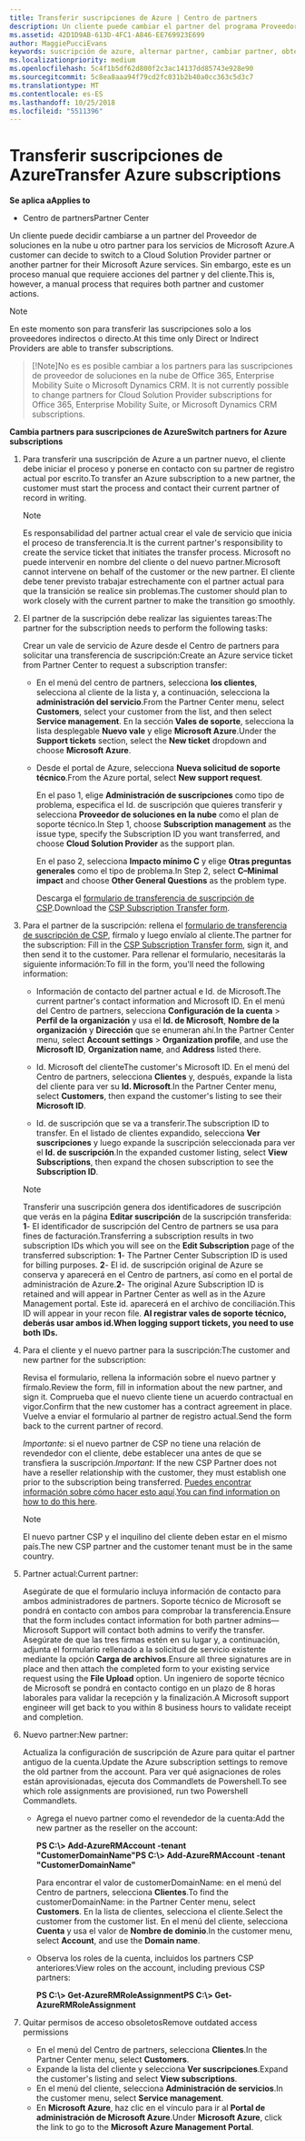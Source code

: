 ```yaml
---
title: Transferir suscripciones de Azure | Centro de partners
description: Un cliente puede cambiar el partner del programa Proveedor de soluciones en la nube que se usará para los servicios de Microsoft Azure. Sin embargo, este es un proceso manual que requiere acciones de partners y clientes.
ms.assetid: 42D1D9AB-613D-4FC1-A846-EE769923E699
author: MaggiePucciEvans
keywords: suscripción de azure, alternar partner, cambiar partner, obtener nuevo partner, otro partner
ms.localizationpriority: medium
ms.openlocfilehash: 5c4f1b5df62d800f2c3ac14137dd85743e928e90
ms.sourcegitcommit: 5c8ea8aaa94f79cd2fc031b2b40a0cc363c5d3c7
ms.translationtype: MT
ms.contentlocale: es-ES
ms.lasthandoff: 10/25/2018
ms.locfileid: "5511396"
---
```

# <a name="transfer-azure-subscriptions"></a><span data-ttu-id="7b31d-105">Transferir suscripciones de Azure</span><span class="sxs-lookup"><span data-stu-id="7b31d-105">Transfer Azure subscriptions</span></span> 

**<span data-ttu-id="7b31d-106">Se aplica a</span><span class="sxs-lookup"><span data-stu-id="7b31d-106">Applies to</span></span>**

-  <span data-ttu-id="7b31d-107">Centro de partners</span><span class="sxs-lookup"><span data-stu-id="7b31d-107">Partner Center</span></span>

<span data-ttu-id="7b31d-108">Un cliente puede decidir cambiarse a un partner del Proveedor de soluciones en la nube u otro partner para los servicios de Microsoft Azure.</span><span class="sxs-lookup"><span data-stu-id="7b31d-108">A customer can decide to switch to a Cloud Solution Provider partner or another partner for their Microsoft Azure services.</span></span> <span data-ttu-id="7b31d-109">Sin embargo, este es un proceso manual que requiere acciones del partner y del cliente.</span><span class="sxs-lookup"><span data-stu-id="7b31d-109">This is, however, a manual process that requires both partner and customer actions.</span></span>

>[!Note]  
><span data-ttu-id="7b31d-110">En este momento son para transferir las suscripciones solo a los proveedores indirectos o directo.</span><span class="sxs-lookup"><span data-stu-id="7b31d-110">At this time only Direct or Indirect Providers are able to transfer subscriptions.</span></span>

>[!Note]<span data-ttu-id="7b31d-111">No es es posible cambiar a los partners para las suscripciones de proveedor de soluciones en la nube de Office 365, Enterprise Mobility Suite o Microsoft Dynamics CRM.</span><span class="sxs-lookup"><span data-stu-id="7b31d-111"> It is not currently possible to change partners for Cloud Solution Provider subscriptions for Office 365, Enterprise Mobility Suite, or Microsoft Dynamics CRM subscriptions.</span></span>



**<span data-ttu-id="7b31d-112">Cambia partners para suscripciones de Azure</span><span class="sxs-lookup"><span data-stu-id="7b31d-112">Switch partners for Azure subscriptions</span></span>**

1.  <span data-ttu-id="7b31d-113">Para transferir una suscripción de Azure a un partner nuevo, el cliente debe iniciar el proceso y ponerse en contacto con su partner de registro actual por escrito.</span><span class="sxs-lookup"><span data-stu-id="7b31d-113">To transfer an Azure subscription to a new partner, the customer must start the process and contact their current partner of record in writing.</span></span> 

    >[!Note]
    ><span data-ttu-id="7b31d-114">Es responsabilidad del partner actual crear el vale de servicio que inicia el proceso de transferencia.</span><span class="sxs-lookup"><span data-stu-id="7b31d-114">It is the current partner's responsibility to create the service ticket that initiates the transfer process.</span></span> <span data-ttu-id="7b31d-115">Microsoft no puede intervenir en nombre del cliente o del nuevo partner.</span><span class="sxs-lookup"><span data-stu-id="7b31d-115">Microsoft cannot intervene on behalf of the customer or the new partner.</span></span> <span data-ttu-id="7b31d-116">El cliente debe tener previsto trabajar estrechamente con el partner actual para que la transición se realice sin problemas.</span><span class="sxs-lookup"><span data-stu-id="7b31d-116">The customer should plan to work closely with the current partner to make the transition go smoothly.</span></span>

2.  <span data-ttu-id="7b31d-117">El partner de la suscripción debe realizar las siguientes tareas:</span><span class="sxs-lookup"><span data-stu-id="7b31d-117">The partner for the subscription needs to perform the following tasks:</span></span>

    <span data-ttu-id="7b31d-118">Crear un vale de servicio de Azure desde el Centro de partners para solicitar una transferencia de suscripción:</span><span class="sxs-lookup"><span data-stu-id="7b31d-118">Create an Azure service ticket from Partner Center to request a subscription transfer:</span></span>

    -   <span data-ttu-id="7b31d-119">En el menú del centro de partners, selecciona **los clientes**, selecciona al cliente de la lista y, a continuación, selecciona la **administración del servicio**.</span><span class="sxs-lookup"><span data-stu-id="7b31d-119">From the Partner Center menu, select **Customers**, select your customer from the list, and then select **Service management**.</span></span> <span data-ttu-id="7b31d-120">En la sección **Vales de soporte**, selecciona la lista desplegable **Nuevo vale** y elige **Microsoft Azure**.</span><span class="sxs-lookup"><span data-stu-id="7b31d-120">Under the **Support tickets** section, select the **New ticket** dropdown and choose **Microsoft Azure**.</span></span>

    -   <span data-ttu-id="7b31d-121">Desde el portal de Azure, selecciona **Nueva solicitud de soporte técnico**.</span><span class="sxs-lookup"><span data-stu-id="7b31d-121">From the Azure portal, select **New support request**.</span></span>

        <span data-ttu-id="7b31d-122">En el paso 1, elige **Administración de suscripciones** como tipo de problema, especifica el Id. de suscripción que quieres transferir y selecciona **Proveedor de soluciones en la nube** como el plan de soporte técnico.</span><span class="sxs-lookup"><span data-stu-id="7b31d-122">In Step 1, choose **Subscription management** as the issue type, specify the Subscription ID you want transferred, and choose **Cloud Solution Provider** as the support plan.</span></span>

        <span data-ttu-id="7b31d-123">En el paso 2, selecciona **Impacto mínimo C** y elige **Otras preguntas generales** como el tipo de problema.</span><span class="sxs-lookup"><span data-stu-id="7b31d-123">In Step 2, select **C–Minimal impact** and choose **Other General Questions** as the problem type.</span></span>

        <span data-ttu-id="7b31d-124">Descarga el [formulario de transferencia de suscripción de CSP](https://assets.windowsphone.com/5222c408-e546-4e01-b72a-2ec7d4c43d57/CSP_Subscription_Transfer_Form_Azure_InvariantCulture_Default.zip).</span><span class="sxs-lookup"><span data-stu-id="7b31d-124">Download the [CSP Subscription Transfer form](https://assets.windowsphone.com/5222c408-e546-4e01-b72a-2ec7d4c43d57/CSP_Subscription_Transfer_Form_Azure_InvariantCulture_Default.zip).</span></span>

3.  <span data-ttu-id="7b31d-125">Para el partner de la suscripción: rellena el [formulario de transferencia de suscripción de CSP](https://assets.windowsphone.com/5222c408-e546-4e01-b72a-2ec7d4c43d57/CSP_Subscription_Transfer_Form_Azure_InvariantCulture_Default.zip), fírmalo y luego envíalo al cliente.</span><span class="sxs-lookup"><span data-stu-id="7b31d-125">The partner for the subscription: Fill in the [CSP Subscription Transfer form](https://assets.windowsphone.com/5222c408-e546-4e01-b72a-2ec7d4c43d57/CSP_Subscription_Transfer_Form_Azure_InvariantCulture_Default.zip), sign it, and then send it to the customer.</span></span> <span data-ttu-id="7b31d-126">Para rellenar el formulario, necesitarás la siguiente información:</span><span class="sxs-lookup"><span data-stu-id="7b31d-126">To fill in the form, you'll need the following information:</span></span>

    -   <span data-ttu-id="7b31d-127">Información de contacto del partner actual e Id. de Microsoft.</span><span class="sxs-lookup"><span data-stu-id="7b31d-127">The current partner's contact information and Microsoft ID.</span></span> <span data-ttu-id="7b31d-128">En el menú del Centro de partners, selecciona **Configuración de la cuenta** &gt; **Perfil de la organización** y usa el **Id. de Microsoft**, **Nombre de la organización** y **Dirección** que se enumeran ahí.</span><span class="sxs-lookup"><span data-stu-id="7b31d-128">In the Partner Center menu, select **Account settings** &gt; **Organization profile**, and use the **Microsoft ID**, **Organization name**, and **Address** listed there.</span></span>

    -   <span data-ttu-id="7b31d-129">Id. Microsoft del cliente</span><span class="sxs-lookup"><span data-stu-id="7b31d-129">The customer's Microsoft ID.</span></span> <span data-ttu-id="7b31d-130">En el menú del Centro de partners, selecciona **Clientes** y, después, expande la lista del cliente para ver su **Id. Microsoft**.</span><span class="sxs-lookup"><span data-stu-id="7b31d-130">In the Partner Center menu, select **Customers**, then expand the customer's listing to see their **Microsoft ID**.</span></span>

    -   <span data-ttu-id="7b31d-131">Id. de suscripción que se va a transferir.</span><span class="sxs-lookup"><span data-stu-id="7b31d-131">The subscription ID to transfer.</span></span> <span data-ttu-id="7b31d-132">En el listado de clientes expandido, selecciona **Ver suscripciones** y luego expande la suscripción seleccionada para ver el **Id. de suscripción**.</span><span class="sxs-lookup"><span data-stu-id="7b31d-132">In the expanded customer listing, select **View Subscriptions**, then expand the chosen subscription to see the **Subscription ID**.</span></span>

     >[!Note]
     ><span data-ttu-id="7b31d-133">Transferir una suscripción genera dos identificadores de suscripción que verás en la página **Editar suscripción** de la suscripción transferida: **1**- El identificador de suscripción del Centro de partners se usa para fines de facturación.</span><span class="sxs-lookup"><span data-stu-id="7b31d-133">Transferring a subscription results in two subscription IDs which you will see on the **Edit Subscription** page of the transferred subscription: **1**- The Partner Center Subscription ID is used for billing purposes.</span></span> 
    <span data-ttu-id="7b31d-134">**2**- El id. de suscripción original de Azure se conserva y aparecerá en el Centro de partners, así como en el portal de administración de Azure.</span><span class="sxs-lookup"><span data-stu-id="7b31d-134">**2**-  The original Azure Subscription ID is retained and will appear in Partner Center as well as in the Azure Management portal.</span></span> <span data-ttu-id="7b31d-135">Este id. aparecerá en el archivo de conciliación.</span><span class="sxs-lookup"><span data-stu-id="7b31d-135">This ID will appear in your recon file.</span></span>  **<span data-ttu-id="7b31d-136">Al registrar vales de soporte técnico, deberás usar ambos id.</span><span class="sxs-lookup"><span data-stu-id="7b31d-136">When logging support tickets, you need to use both IDs.</span></span>**

4.  <span data-ttu-id="7b31d-137">Para el cliente y el nuevo partner para la suscripción:</span><span class="sxs-lookup"><span data-stu-id="7b31d-137">The customer and new partner for the subscription:</span></span>

    <span data-ttu-id="7b31d-138">Revisa el formulario, rellena la información sobre el nuevo partner y fírmalo.</span><span class="sxs-lookup"><span data-stu-id="7b31d-138">Review the form, fill in information about the new partner, and sign it.</span></span> <span data-ttu-id="7b31d-139">Comprueba que el nuevo cliente tiene un acuerdo contractual en vigor.</span><span class="sxs-lookup"><span data-stu-id="7b31d-139">Confirm that the new customer has a contract agreement in place.</span></span> <span data-ttu-id="7b31d-140">Vuelve a enviar el formulario al partner de registro actual.</span><span class="sxs-lookup"><span data-stu-id="7b31d-140">Send the form back to the current partner of record.</span></span>

    <span data-ttu-id="7b31d-141">*Importante*: si el nuevo partner de CSP no tiene una relación de revendedor con el cliente, debe establecer una antes de que se transfiera la suscripción.</span><span class="sxs-lookup"><span data-stu-id="7b31d-141">*Important*: If the new CSP Partner does not have a reseller relationship with the customer, they must establish one prior to the subscription being transferred.</span></span> <span data-ttu-id="7b31d-142">[Puedes encontrar información sobre cómo hacer esto aquí](request-a-relationship-with-a-customer.md).</span><span class="sxs-lookup"><span data-stu-id="7b31d-142">[You can find information on how to do this here](request-a-relationship-with-a-customer.md).</span></span>

    >[!Note]
    ><span data-ttu-id="7b31d-143">El nuevo partner CSP y el inquilino del cliente deben estar en el mismo país.</span><span class="sxs-lookup"><span data-stu-id="7b31d-143">The new CSP partner and the customer tenant must be in the same country.</span></span> 

5.  <span data-ttu-id="7b31d-144">Partner actual:</span><span class="sxs-lookup"><span data-stu-id="7b31d-144">Current partner:</span></span>

    <span data-ttu-id="7b31d-145">Asegúrate de que el formulario incluya información de contacto para ambos administradores de partners. Soporte técnico de Microsoft se pondrá en contacto con ambos para comprobar la transferencia.</span><span class="sxs-lookup"><span data-stu-id="7b31d-145">Ensure that the form includes contact information for both partner admins—Microsoft Support will contact both admins to verify the transfer.</span></span> <span data-ttu-id="7b31d-146">Asegúrate de que las tres firmas estén en su lugar y, a continuación, adjunta el formulario rellenado a la solicitud de servicio existente mediante la opción **Carga de archivos**.</span><span class="sxs-lookup"><span data-stu-id="7b31d-146">Ensure all three signatures are in place and then attach the completed form to your existing service request using the **File Upload** option.</span></span> <span data-ttu-id="7b31d-147">Un ingeniero de soporte técnico de Microsoft se pondrá en contacto contigo en un plazo de 8 horas laborales para validar la recepción y la finalización.</span><span class="sxs-lookup"><span data-stu-id="7b31d-147">A Microsoft support engineer will get back to you within 8 business hours to validate receipt and completion.</span></span>

6.  <span data-ttu-id="7b31d-148">Nuevo partner:</span><span class="sxs-lookup"><span data-stu-id="7b31d-148">New partner:</span></span>

    <span data-ttu-id="7b31d-149">Actualiza la configuración de suscripción de Azure para quitar el partner antiguo de la cuenta.</span><span class="sxs-lookup"><span data-stu-id="7b31d-149">Update the Azure subscription settings to remove the old partner from the account.</span></span> <span data-ttu-id="7b31d-150">Para ver qué asignaciones de roles están aprovisionadas, ejecuta dos Commandlets de Powershell.</span><span class="sxs-lookup"><span data-stu-id="7b31d-150">To see which role assignments are provisioned, run two Powershell Commandlets.</span></span>

    -   <span data-ttu-id="7b31d-151">Agrega el nuevo partner como el revendedor de la cuenta:</span><span class="sxs-lookup"><span data-stu-id="7b31d-151">Add the new partner as the reseller on the account:</span></span>

        **<span data-ttu-id="7b31d-152">PS C:\\&gt; Add-AzureRMAccount -tenant "CustomerDomainName"</span><span class="sxs-lookup"><span data-stu-id="7b31d-152">PS C:\\&gt; Add-AzureRMAccount -tenant "CustomerDomainName"</span></span>**

        <span data-ttu-id="7b31d-153">Para encontrar el valor de customerDomainName: en el menú del Centro de partners, selecciona **Clientes**.</span><span class="sxs-lookup"><span data-stu-id="7b31d-153">To find the customerDomainName: in the Partner Center menu, select **Customers**.</span></span> <span data-ttu-id="7b31d-154">En la lista de clientes, selecciona el cliente.</span><span class="sxs-lookup"><span data-stu-id="7b31d-154">Select the customer from the customer list.</span></span> <span data-ttu-id="7b31d-155">En el menú del cliente, selecciona **Cuenta** y usa el valor de **Nombre de dominio**.</span><span class="sxs-lookup"><span data-stu-id="7b31d-155">In the customer menu, select **Account**, and use the **Domain name**.</span></span>

    -   <span data-ttu-id="7b31d-156">Observa los roles de la cuenta, incluidos los partners CSP anteriores:</span><span class="sxs-lookup"><span data-stu-id="7b31d-156">View roles on the account, including previous CSP partners:</span></span>

        **<span data-ttu-id="7b31d-157">PS C:\\&gt; Get-AzureRMRoleAssignment</span><span class="sxs-lookup"><span data-stu-id="7b31d-157">PS C:\\&gt; Get-AzureRMRoleAssignment</span></span>**

7. <span data-ttu-id="7b31d-158">Quitar permisos de acceso obsoletos</span><span class="sxs-lookup"><span data-stu-id="7b31d-158">Remove outdated access permissions</span></span>

    -  <span data-ttu-id="7b31d-159">En el menú del Centro de partners, selecciona **Clientes**.</span><span class="sxs-lookup"><span data-stu-id="7b31d-159">In the Partner Center menu, select **Customers**.</span></span> 
    -  <span data-ttu-id="7b31d-160">Expande la lista del cliente y selecciona **Ver suscripciones**.</span><span class="sxs-lookup"><span data-stu-id="7b31d-160">Expand the customer's listing and select **View subscriptions**.</span></span> 
    -  <span data-ttu-id="7b31d-161">En el menú del cliente, selecciona **Administración de servicios**.</span><span class="sxs-lookup"><span data-stu-id="7b31d-161">In the customer menu, select **Service management**.</span></span> 
    -  <span data-ttu-id="7b31d-162">En **Microsoft Azure**, haz clic en el vínculo para ir al **Portal de administración de Microsoft Azure**.</span><span class="sxs-lookup"><span data-stu-id="7b31d-162">Under **Microsoft Azure**, click the link to go to the **Microsoft Azure Management Portal**.</span></span>

 

 



